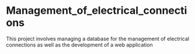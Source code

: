 # Management_of_electrical_connections
 This project involves managing a database for the management of electrical connections as well as the development of a web application

